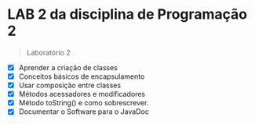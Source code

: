 # LAB 2 da disciplina de Programação 2
> Laboratório 2

- [x] Aprender a criação de classes
- [x] Conceitos básicos de encapsulamento
- [x] Usar composição entre classes
- [x] Métodos acessadores e modificadores
- [x] Método toString() e como sobrescrever.
- [x] Documentar o Software para o JavaDoc
